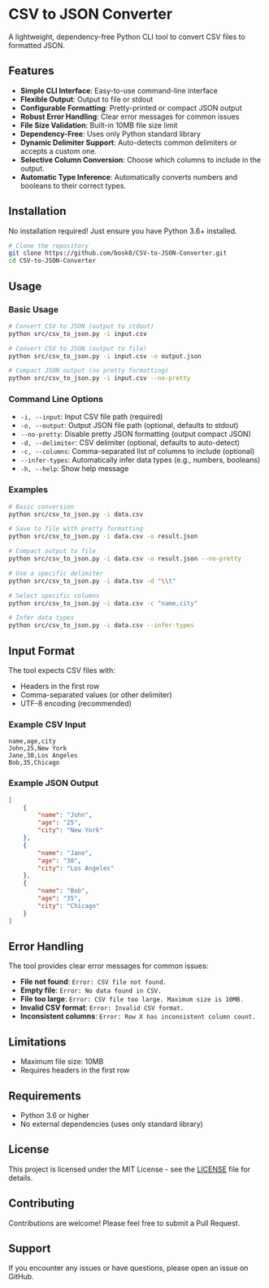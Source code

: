 # CSV to JSON Converter

A lightweight, dependency-free Python CLI tool to convert CSV files to formatted JSON.

## Features

- **Simple CLI Interface**: Easy-to-use command-line interface
- **Flexible Output**: Output to file or stdout
- **Configurable Formatting**: Pretty-printed or compact JSON output
- **Robust Error Handling**: Clear error messages for common issues
- **File Size Validation**: Built-in 10MB file size limit
- **Dependency-Free**: Uses only Python standard library
- **Dynamic Delimiter Support**: Auto-detects common delimiters or accepts a custom one.
- **Selective Column Conversion**: Choose which columns to include in the output.
- **Automatic Type Inference**: Automatically converts numbers and booleans to their correct types.


## Installation

No installation required! Just ensure you have Python 3.6+ installed.

```bash
# Clone the repository
git clone https://github.com/bosk8/CSV-to-JSON-Converter.git
cd CSV-to-JSON-Converter
```

## Usage

### Basic Usage

```bash
# Convert CSV to JSON (output to stdout)
python src/csv_to_json.py -i input.csv

# Convert CSV to JSON (output to file)
python src/csv_to_json.py -i input.csv -o output.json

# Compact JSON output (no pretty formatting)
python src/csv_to_json.py -i input.csv --no-pretty
```

### Command Line Options

- `-i, --input`: Input CSV file path (required)
- `-o, --output`: Output JSON file path (optional, defaults to stdout)
- `--no-pretty`: Disable pretty JSON formatting (output compact JSON)
- `-d, --delimiter`: CSV delimiter (optional, defaults to auto-detect)
- `-c, --columns`: Comma-separated list of columns to include (optional)
- `--infer-types`: Automatically infer data types (e.g., numbers, booleans)
- `-h, --help`: Show help message

### Examples

```bash
# Basic conversion
python src/csv_to_json.py -i data.csv

# Save to file with pretty formatting
python src/csv_to_json.py -i data.csv -o result.json

# Compact output to file
python src/csv_to_json.py -i data.csv -o result.json --no-pretty

# Use a specific delimiter
python src/csv_to_json.py -i data.tsv -d "\\t"

# Select specific columns
python src/csv_to_json.py -i data.csv -c "name,city"

# Infer data types
python src/csv_to_json.py -i data.csv --infer-types
```

## Input Format

The tool expects CSV files with:
- Headers in the first row
- Comma-separated values (or other delimiter)
- UTF-8 encoding (recommended)

### Example CSV Input
```csv
name,age,city
John,25,New York
Jane,30,Los Angeles
Bob,35,Chicago
```

### Example JSON Output
```json
[
    {
        "name": "John",
        "age": "25",
        "city": "New York"
    },
    {
        "name": "Jane",
        "age": "30",
        "city": "Los Angeles"
    },
    {
        "name": "Bob",
        "age": "35",
        "city": "Chicago"
    }
]
```

## Error Handling

The tool provides clear error messages for common issues:

- **File not found**: `Error: CSV file not found.`
- **Empty file**: `Error: No data found in CSV.`
- **File too large**: `Error: CSV file too large. Maximum size is 10MB.`
- **Invalid CSV format**: `Error: Invalid CSV format.`
- **Inconsistent columns**: `Error: Row X has inconsistent column count.`

## Limitations

- Maximum file size: 10MB
- Requires headers in the first row

## Requirements

- Python 3.6 or higher
- No external dependencies (uses only standard library)

## License

This project is licensed under the MIT License - see the [LICENSE](LICENSE) file for details.

## Contributing

Contributions are welcome! Please feel free to submit a Pull Request.

## Support

If you encounter any issues or have questions, please open an issue on GitHub.
